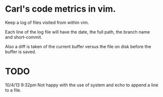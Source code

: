 
# Carl's code metrics in vim.

Keep a log of files visited from within vim.

Each line of the log file will have the date, the full path, the branch name and short-commit.

Also a diff is taken of the current buffer versus the file on disk before the buffer is saved.

# TODO

10/4/13 9:32pm Not happy with the use of system and echo to append a line to a file.
